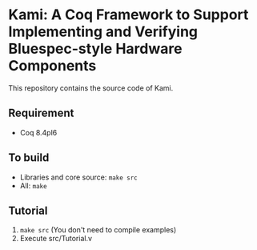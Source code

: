 Kami: A Coq Framework to Support Implementing and Verifying Bluespec-style Hardware Components
==============================================================================================

This repository contains the source code of Kami.

Requirement
-----------

- Coq 8.4pl6

To build
--------

- Libraries and core source: `make src`
- All: `make`

Tutorial
--------

1. `make src` (You don't need to compile examples)
2. Execute src/Tutorial.v

